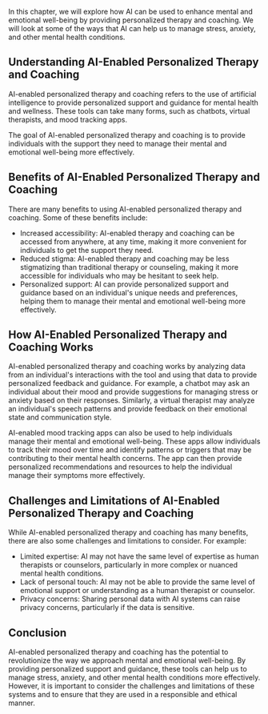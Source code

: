 
In this chapter, we will explore how AI can be used to enhance mental and emotional well-being by providing personalized therapy and coaching. We will look at some of the ways that AI can help us to manage stress, anxiety, and other mental health conditions.

Understanding AI-Enabled Personalized Therapy and Coaching
----------------------------------------------------------

AI-enabled personalized therapy and coaching refers to the use of artificial intelligence to provide personalized support and guidance for mental health and wellness. These tools can take many forms, such as chatbots, virtual therapists, and mood tracking apps.

The goal of AI-enabled personalized therapy and coaching is to provide individuals with the support they need to manage their mental and emotional well-being more effectively.

Benefits of AI-Enabled Personalized Therapy and Coaching
--------------------------------------------------------

There are many benefits to using AI-enabled personalized therapy and coaching. Some of these benefits include:

* Increased accessibility: AI-enabled therapy and coaching can be accessed from anywhere, at any time, making it more convenient for individuals to get the support they need.
* Reduced stigma: AI-enabled therapy and coaching may be less stigmatizing than traditional therapy or counseling, making it more accessible for individuals who may be hesitant to seek help.
* Personalized support: AI can provide personalized support and guidance based on an individual's unique needs and preferences, helping them to manage their mental and emotional well-being more effectively.

How AI-Enabled Personalized Therapy and Coaching Works
------------------------------------------------------

AI-enabled personalized therapy and coaching works by analyzing data from an individual's interactions with the tool and using that data to provide personalized feedback and guidance. For example, a chatbot may ask an individual about their mood and provide suggestions for managing stress or anxiety based on their responses. Similarly, a virtual therapist may analyze an individual's speech patterns and provide feedback on their emotional state and communication style.

AI-enabled mood tracking apps can also be used to help individuals manage their mental and emotional well-being. These apps allow individuals to track their mood over time and identify patterns or triggers that may be contributing to their mental health concerns. The app can then provide personalized recommendations and resources to help the individual manage their symptoms more effectively.

Challenges and Limitations of AI-Enabled Personalized Therapy and Coaching
--------------------------------------------------------------------------

While AI-enabled personalized therapy and coaching has many benefits, there are also some challenges and limitations to consider. For example:

* Limited expertise: AI may not have the same level of expertise as human therapists or counselors, particularly in more complex or nuanced mental health conditions.
* Lack of personal touch: AI may not be able to provide the same level of emotional support or understanding as a human therapist or counselor.
* Privacy concerns: Sharing personal data with AI systems can raise privacy concerns, particularly if the data is sensitive.

Conclusion
----------

AI-enabled personalized therapy and coaching has the potential to revolutionize the way we approach mental and emotional well-being. By providing personalized support and guidance, these tools can help us to manage stress, anxiety, and other mental health conditions more effectively. However, it is important to consider the challenges and limitations of these systems and to ensure that they are used in a responsible and ethical manner.
